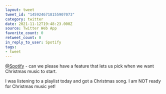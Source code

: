 ```yaml
---
layout: tweet
tweet_id: "1459246718155907073"
category: twitter
date: 2021-11-12T19:48:23.000Z
source: Twitter Web App
favorite_count: 0
retweet_count: 0
in_reply_to_user: Spotify
tags:
- tweet
---
```


[@Spotify](https://twitter.com/@Spotify) - can we please have a feature that lets us pick when we want Christmas music to start. 

I was listening to a playlist today and got a Christmas song. I am NOT ready for Christmas music yet!
